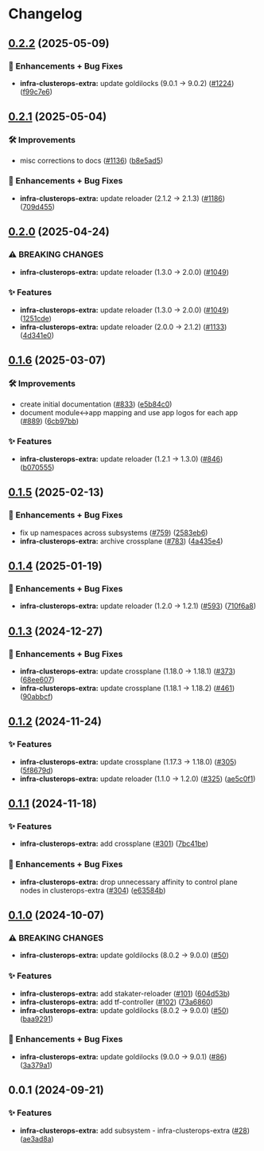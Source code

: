 # Changelog

## [0.2.2](https://github.com/ppat/homelab-ops-kubernetes-apps/compare/infra-clusterops-extra-v0.2.1...infra-clusterops-extra-v0.2.2) (2025-05-09)


### 🚀 Enhancements + Bug Fixes

* **infra-clusterops-extra:** update goldilocks (9.0.1 -&gt; 9.0.2) ([#1224](https://github.com/ppat/homelab-ops-kubernetes-apps/issues/1224)) ([f99c7e6](https://github.com/ppat/homelab-ops-kubernetes-apps/commit/f99c7e6b6d3f2301c0f022e1a0bd68c2fe237342))

## [0.2.1](https://github.com/ppat/homelab-ops-kubernetes-apps/compare/infra-clusterops-extra-v0.2.0...infra-clusterops-extra-v0.2.1) (2025-05-04)


### 🛠 Improvements

* misc corrections to docs ([#1136](https://github.com/ppat/homelab-ops-kubernetes-apps/issues/1136)) ([b8e5ad5](https://github.com/ppat/homelab-ops-kubernetes-apps/commit/b8e5ad5356f5468db09444edaa86e27a44379688))


### 🚀 Enhancements + Bug Fixes

* **infra-clusterops-extra:** update reloader (2.1.2 -&gt; 2.1.3) ([#1186](https://github.com/ppat/homelab-ops-kubernetes-apps/issues/1186)) ([709d455](https://github.com/ppat/homelab-ops-kubernetes-apps/commit/709d4559b69a4b1f2f14b440077b4bdf5327195b))

## [0.2.0](https://github.com/ppat/homelab-ops-kubernetes-apps/compare/infra-clusterops-extra-v0.1.6...infra-clusterops-extra-v0.2.0) (2025-04-24)


### ⚠ BREAKING CHANGES

* **infra-clusterops-extra:** update reloader (1.3.0 -> 2.0.0) ([#1049](https://github.com/ppat/homelab-ops-kubernetes-apps/issues/1049))

### ✨ Features

* **infra-clusterops-extra:** update reloader (1.3.0 -&gt; 2.0.0) ([#1049](https://github.com/ppat/homelab-ops-kubernetes-apps/issues/1049)) ([1251cde](https://github.com/ppat/homelab-ops-kubernetes-apps/commit/1251cdeb4d85c3f8744fe5900290e616610adc47))
* **infra-clusterops-extra:** update reloader (2.0.0 -&gt; 2.1.2) ([#1133](https://github.com/ppat/homelab-ops-kubernetes-apps/issues/1133)) ([4d341e0](https://github.com/ppat/homelab-ops-kubernetes-apps/commit/4d341e0e995819baed167f255aa3621bb5f8d39b))

## [0.1.6](https://github.com/ppat/homelab-ops-kubernetes-apps/compare/infra-clusterops-extra-v0.1.5...infra-clusterops-extra-v0.1.6) (2025-03-07)


### 🛠 Improvements

* create initial documentation ([#833](https://github.com/ppat/homelab-ops-kubernetes-apps/issues/833)) ([e5b84c0](https://github.com/ppat/homelab-ops-kubernetes-apps/commit/e5b84c03920d34e3055bea987b465e04092af030))
* document module&lt;-&gt;app mapping and use app logos for each app ([#889](https://github.com/ppat/homelab-ops-kubernetes-apps/issues/889)) ([6cb97bb](https://github.com/ppat/homelab-ops-kubernetes-apps/commit/6cb97bb71826434291de7b067983830376f0d12b))


### ✨ Features

* **infra-clusterops-extra:** update reloader (1.2.1 -&gt; 1.3.0) ([#846](https://github.com/ppat/homelab-ops-kubernetes-apps/issues/846)) ([b070555](https://github.com/ppat/homelab-ops-kubernetes-apps/commit/b070555279d4603b20049950b581003fe5cdc38d))

## [0.1.5](https://github.com/ppat/homelab-ops-kubernetes-apps/compare/infra-clusterops-extra-v0.1.4...infra-clusterops-extra-v0.1.5) (2025-02-13)


### 🚀 Enhancements + Bug Fixes

* fix up namespaces across subsystems ([#759](https://github.com/ppat/homelab-ops-kubernetes-apps/issues/759)) ([2583eb6](https://github.com/ppat/homelab-ops-kubernetes-apps/commit/2583eb69d35c6f85783e521d07313e1a46db3c41))
* **infra-clusterops-extra:** archive crossplane ([#783](https://github.com/ppat/homelab-ops-kubernetes-apps/issues/783)) ([4a435e4](https://github.com/ppat/homelab-ops-kubernetes-apps/commit/4a435e4f3cc5b98aa7014ccbf92f2b3929903a13))

## [0.1.4](https://github.com/ppat/homelab-ops-kubernetes-apps/compare/infra-clusterops-extra-v0.1.3...infra-clusterops-extra-v0.1.4) (2025-01-19)


### 🚀 Enhancements + Bug Fixes

* **infra-clusterops-extra:** update reloader (1.2.0 -&gt; 1.2.1) ([#593](https://github.com/ppat/homelab-ops-kubernetes-apps/issues/593)) ([710f6a8](https://github.com/ppat/homelab-ops-kubernetes-apps/commit/710f6a8639e83259a38eb02dc59f956fe6b92e08))

## [0.1.3](https://github.com/ppat/homelab-ops-kubernetes-apps/compare/infra-clusterops-extra-v0.1.2...infra-clusterops-extra-v0.1.3) (2024-12-27)


### 🚀 Enhancements + Bug Fixes

* **infra-clusterops-extra:** update crossplane (1.18.0 -&gt; 1.18.1) ([#373](https://github.com/ppat/homelab-ops-kubernetes-apps/issues/373)) ([68ee607](https://github.com/ppat/homelab-ops-kubernetes-apps/commit/68ee60788223e29ea6b208822b6234a6c394e925))
* **infra-clusterops-extra:** update crossplane (1.18.1 -&gt; 1.18.2) ([#461](https://github.com/ppat/homelab-ops-kubernetes-apps/issues/461)) ([90abbcf](https://github.com/ppat/homelab-ops-kubernetes-apps/commit/90abbcf64a191387f36d709c7ddf4927b8cf539c))

## [0.1.2](https://github.com/ppat/homelab-ops-kubernetes-apps/compare/infra-clusterops-extra-v0.1.1...infra-clusterops-extra-v0.1.2) (2024-11-24)


### ✨ Features

* **infra-clusterops-extra:** update crossplane (1.17.3 -&gt; 1.18.0) ([#305](https://github.com/ppat/homelab-ops-kubernetes-apps/issues/305)) ([5f8679d](https://github.com/ppat/homelab-ops-kubernetes-apps/commit/5f8679d0ca8cd63161d9e232cc65acb8e75ab98a))
* **infra-clusterops-extra:** update reloader (1.1.0 -&gt; 1.2.0) ([#325](https://github.com/ppat/homelab-ops-kubernetes-apps/issues/325)) ([ae5c0f1](https://github.com/ppat/homelab-ops-kubernetes-apps/commit/ae5c0f10b3b2ed20b8381c74f80454133d145bc8))

## [0.1.1](https://github.com/ppat/homelab-ops-kubernetes-apps/compare/infra-clusterops-extra-v0.1.0...infra-clusterops-extra-v0.1.1) (2024-11-18)


### ✨ Features

* **infra-clusterops-extra:** add crossplane ([#301](https://github.com/ppat/homelab-ops-kubernetes-apps/issues/301)) ([7bc41be](https://github.com/ppat/homelab-ops-kubernetes-apps/commit/7bc41bedbb79f4480d64ac5a6fb0fae5fbb3654b))


### 🚀 Enhancements + Bug Fixes

* **infra-clusterops-extra:** drop unnecessary affinity to control plane nodes in clusterops-extra ([#304](https://github.com/ppat/homelab-ops-kubernetes-apps/issues/304)) ([e63584b](https://github.com/ppat/homelab-ops-kubernetes-apps/commit/e63584bb423db1b03dec41c78d46c738724e84e8))

## [0.1.0](https://github.com/ppat/homelab-ops-kubernetes-apps/compare/infra-clusterops-extra-v0.0.1...infra-clusterops-extra-v0.1.0) (2024-10-07)


### ⚠ BREAKING CHANGES

* **infra-clusterops-extra:** update goldilocks (8.0.2 -> 9.0.0) ([#50](https://github.com/ppat/homelab-ops-kubernetes-apps/issues/50))

### ✨ Features

* **infra-clusterops-extra:** add stakater-reloader ([#101](https://github.com/ppat/homelab-ops-kubernetes-apps/issues/101)) ([604d53b](https://github.com/ppat/homelab-ops-kubernetes-apps/commit/604d53ba3f534758c72797e0dfe20f64ab6aa789))
* **infra-clusterops-extra:** add tf-controller ([#102](https://github.com/ppat/homelab-ops-kubernetes-apps/issues/102)) ([73a6860](https://github.com/ppat/homelab-ops-kubernetes-apps/commit/73a68607a9f6f219375095a928860e7e5403f25a))
* **infra-clusterops-extra:** update goldilocks (8.0.2 -&gt; 9.0.0) ([#50](https://github.com/ppat/homelab-ops-kubernetes-apps/issues/50)) ([baa9291](https://github.com/ppat/homelab-ops-kubernetes-apps/commit/baa929145269704213bf6886e525b48a2dd5938b))


### 🚀 Enhancements + Bug Fixes

* **infra-clusterops-extra:** update goldilocks (9.0.0 -&gt; 9.0.1) ([#86](https://github.com/ppat/homelab-ops-kubernetes-apps/issues/86)) ([3a379a1](https://github.com/ppat/homelab-ops-kubernetes-apps/commit/3a379a1695f2961e962882036795d0806c8babb7))

## 0.0.1 (2024-09-21)


### ✨ Features

* **infra-clusterops-extra:** add subsystem - infra-clusterops-extra ([#28](https://github.com/ppat/homelab-ops-kubernetes-apps/issues/28)) ([ae3ad8a](https://github.com/ppat/homelab-ops-kubernetes-apps/commit/ae3ad8a2308910fe4c23dbf6f73b7e657734f87b))
